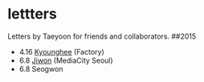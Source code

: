 # lettters
Letters by Taeyoon for friends and collaborators.
##2015
- 4.16 [Kyounghee](https://github.com/tchoi8/lettters/blob/master/images/Kyounghee.jpg?raw=true) (Factory) 
- 6.8 [Jiwon](https://github.com/tchoi8/lettters/blob/master/images/LMCC-6308.jpg?raw=true) (MediaCity Seoul)
- 6.8 Seogwon 